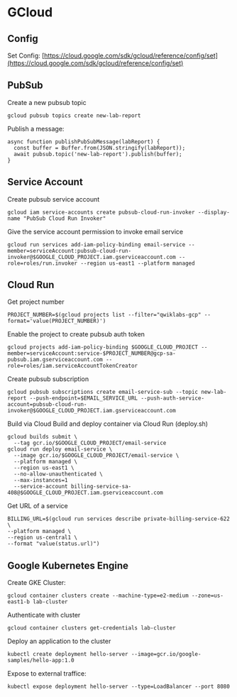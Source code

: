 # GCloud

## Config
Set Config: [https://cloud.google.com/sdk/gcloud/reference/config/set](https://cloud.google.com/sdk/gcloud/reference/config/set)

## PubSub

Create a new pubsub topic
```
gcloud pubsub topics create new-lab-report
```


Publish a message:
```
async function publishPubSubMessage(labReport) {
  const buffer = Buffer.from(JSON.stringify(labReport));
  await pubsub.topic('new-lab-report').publish(buffer);
}

```

## Service Account

Create pubsub service account
```
gcloud iam service-accounts create pubsub-cloud-run-invoker --display-name "PubSub Cloud Run Invoker"

```

Give the service account permission to invoke email service
```
gcloud run services add-iam-policy-binding email-service --member=serviceAccount:pubsub-cloud-run-invoker@$GOOGLE_CLOUD_PROJECT.iam.gserviceaccount.com --role=roles/run.invoker --region us-east1 --platform managed

```
## Cloud Run

Get project number
```
PROJECT_NUMBER=$(gcloud projects list --filter="qwiklabs-gcp" --format='value(PROJECT_NUMBER)')
```

Enable the project to create pubsub auth token
```
gcloud projects add-iam-policy-binding $GOOGLE_CLOUD_PROJECT --member=serviceAccount:service-$PROJECT_NUMBER@gcp-sa-pubsub.iam.gserviceaccount.com --role=roles/iam.serviceAccountTokenCreator
```


Create pubsub subscription
```
gcloud pubsub subscriptions create email-service-sub --topic new-lab-report --push-endpoint=$EMAIL_SERVICE_URL --push-auth-service-account=pubsub-cloud-run-invoker@$GOOGLE_CLOUD_PROJECT.iam.gserviceaccount.com
```

Build via Cloud Build and deploy container via Cloud Run (deploy.sh)
```
gcloud builds submit \
  --tag gcr.io/$GOOGLE_CLOUD_PROJECT/email-service
gcloud run deploy email-service \
  --image gcr.io/$GOOGLE_CLOUD_PROJECT/email-service \
  --platform managed \
  --region us-east1 \
  --no-allow-unauthenticated \
  --max-instances=1
  --service-account billing-service-sa-408@$GOOGLE_CLOUD_PROJECT.iam.gserviceaccount.com
```

Get URL of a service
```
BILLING_URL=$(gcloud run services describe private-billing-service-622 \
--platform managed \
--region us-central1 \
--format "value(status.url)")
```

## Google Kubernetes Engine

Create GKE Cluster:
```
gcloud container clusters create --machine-type=e2-medium --zone=us-east1-b lab-cluster 

```

Authenticate with cluster
```
gcloud container clusters get-credentials lab-cluster 
```

Deploy an application to the cluster
```
kubectl create deployment hello-server --image=gcr.io/google-samples/hello-app:1.0
```

Expose to external traffice:
```
kubectl expose deployment hello-server --type=LoadBalancer --port 8080
```
